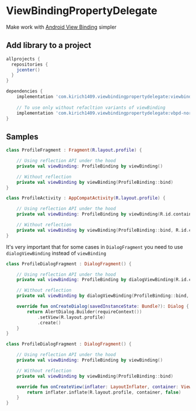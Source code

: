 # ViewBindingPropertyDelegate

Make work with [Android View Binding](https://developer.android.com/topic/libraries/view-binding) simpler

## Add library to a project

```groovy
allprojects {
  repositories {
    jcenter()
  }
}

dependencies {
    implementation 'com.kirich1409.viewbindingpropertydelegate:viewbindingpropertydelegate:1.2.0'
    
    // To use only without refacltion variants of viewBinding
    implementation 'com.kirich1409.viewbindingpropertydelegate:vbpd-noreflection:1.2.0'
}
```

## Samples

```kotlin
class ProfileFragment : Fragment(R.layout.profile) {

    // Using reflection API under the hood
    private val viewBinding: ProfileBinding by viewBinding()

    // Without reflection
    private val viewBinding by viewBinding(ProfileBinding::bind)
}
```

```kotlin
class ProfileActivity : AppCompatActivity(R.layout.profile) {

    // Using reflection API under the hood
    private val viewBinding: ProfileBinding by viewBinding(R.id.container)

    // Without reflection
    private val viewBinding by viewBinding(ProfileBinding::bind, R.id.container)
}
```

It's very important that for some cases in `DialogFragment` you need to use `dialogViewBinding`
instead of `viewBinding`

```kotlin
class ProfileDialogFragment : DialogFragment() {

    // Using reflection API under the hood
    private val viewBinding: ProfileBinding by dialogViewBinding(R.id.container)

    // Without reflection
    private val viewBinding by dialogViewBinding(ProfileBinding::bind, R.id.container)

    override fun onCreateDialog(savedInstanceState: Bundle?): Dialog {
        return AlertDialog.Builder(requireContext())
            .setView(R.layout.profile)
            .create()
    }
}
```

```kotlin
class ProfileDialogFragment : DialogFragment() {

    // Using reflection API under the hood
    private val viewBinding: ProfileBinding by viewBinding()

    // Without reflection
    private val viewBinding by viewBinding(ProfileBinding::bind)

    override fun onCreateView(inflater: LayoutInflater, container: ViewGroup?, savedInstanceState: Bundle?): View? {
        return inflater.inflate(R.layout.profile, container, false)
    }
}
```
